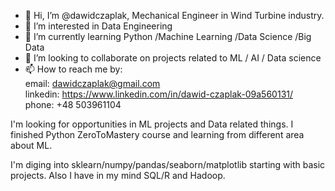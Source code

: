 - 👋 Hi, I’m @dawidczaplak, Mechanical Engineer in Wind Turbine industry.
- 👀 I’m interested in Data Engineering
- 🌱 I’m currently learning Python /Machine Learning /Data Science /Big Data
- 💞️ I’m looking to collaborate on projects related to ML / AI / Data science
- 📫 How to reach me by:  
email: dawidczaplak@gmail.com  
linkedin: https://www.linkedin.com/in/dawid-czaplak-09a560131/  
phone: +48 503961104  

<p>I'm looking for opportunities in ML projects and Data related things. I finished Python ZeroToMastery course and learning from different area about ML.</p>
I'm diging into sklearn/numpy/pandas/seaborn/matplotlib starting with basic projects.
Also I have in my mind SQL/R and Hadoop.

<!---
dawidczaplak/dawidczaplak is a ✨ special ✨ repository because its `README.md` (this file) appears on your GitHub profile.
You can click the Preview link to take a look at your changes.
--->
